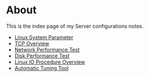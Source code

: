 # About
This is the index page of my Server configurations notes.

* [Linux System Parameter]()
* [TCP Overview]()
* [Network Performance Test]()
* [Disk Performance Test]()
* [Linux IO Procedure Overview]()
* [Automatic Tuning Tool]()